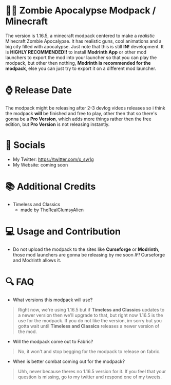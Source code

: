 # 🧟‍♂️ Zombie Apocalypse Modpack / Minecraft
The version is 1.16.5, a minecraft modpack centered to make a *realistic* Minecraft Zombie Apocalypse. It has realistic guns, cool animations and a big city filled with apocalypse.
Just note that this is still **IN!** development.
It is **HIGHLY RECOMMENDED!!** to install **Modrinth App** or other mod launchers to export the mod into your launcher so that you can play the modpack, but other then nothing, **Modrinth is recommended for the modpack**, else you can just try to export it on a different mod launcher.
# ⌚ Release Date
The modpack might be releasing after 2-3 devlog videos releases so i think the modpack **will** be finished and free to play, other then that so there's gonna be a **Pro Version**, which adds more things rather then the free edition, but **Pro Version** is not releasing instantly.
# 🔗 Socials
- My Twitter: https://twitter.com/x_sw1g
- My Website: coming soon
# 📚 Additional Credits
- Timeless and Classics
  - made by TheRealClumsyAlien
# 💻 Usage and Contribution
- Do not upload the modpack to the sites like **Curseforge** or **Modrinth**, those mod launchers are gonna be releasing by me soon *IF!* Curseforge and Modrinth allows it.
# 🔍 FAQ
- What versions this modpack will use?
> Right now, we're using 1.16.5 but if **Timeless and Classics** updates to a newer version then we'll upgrade to that, but right now 1.16.5 is the use for the modpack. If you do not like the version, im sorry but you gotta wait until **Timeless and Classics** releases a newer version of the mod.
- Will the modpack come out to Fabric?
> No, it won't and stop begging for the modpack to release on fabric.
- When is better combat coming out for the modpack?
> Uhh, never because theres no 1.16.5 version for it.
If you feel that your question is missing, go to my twitter and respond one of my tweets.

